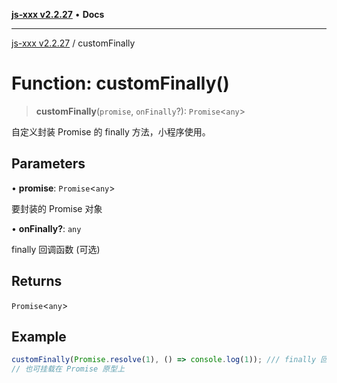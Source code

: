 [**js-xxx v2.2.27**](../README.md) • **Docs**

***

[js-xxx v2.2.27](../README.md) / customFinally

# Function: customFinally()

> **customFinally**(`promise`, `onFinally`?): `Promise`\<`any`\>

自定义封装 Promise 的 finally 方法，小程序使用。

## Parameters

• **promise**: `Promise`\<`any`\>

要封装的 Promise 对象

• **onFinally?**: `any`

finally 回调函数 (可选)

## Returns

`Promise`\<`any`\>

## Example

```ts
customFinally(Promise.resolve(1), () => console.log(1)); /// finally 回调
// 也可挂载在 Promise 原型上
```
